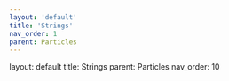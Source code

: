 ```yaml
---
layout: 'default'
title: 'Strings'
nav_order: 1
parent: Particles
---
```



layout: default
title: Strings
parent: Particles
nav_order: 10


